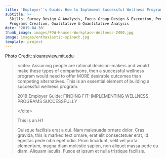 ```yaml
---
title: 'Employer''s Guide: How to Implement Successful Wellness Programs '
subtitle: >-
  Skills: Survey Design & Analysis, Focus Group Design & Execution, People (HR)
  Programs Creation, Qualitative & Quantitative Analysis
date: '2019-04-30'
thumb_image: images/FOW-Hauser-Workplace-Wellness-2400.jpg
image: images/enthusiastic-spinach.jpg
template: project
---
```

Photo Credit: sloanreview.mit.edu

> [](https://sloanreview.mit.edu/article/do-workplace-wellness-programs-really-work/)
>
> \<cite> Assuming people are rational decision-makers and would make these types of comparisons, then a successful wellness program would need to offer MORE desirable outcomes than competing alternatives. This is an essential element of building a successful wellness program.
>
> 2018 Employer Guide: FINDING FIT: IMPLEMENTING WELLNESS PROGRAMS SUCCESSFULLY
>
> \</cite>
>
> This is an H1
>
> Quisque facilisis erat a dui. Nam malesuada ornare dolor. Cras gravida, this is marked text ornare, erat elit consectetuer erat, id egestas pede nibh eget odio. Proin tincidunt, velit vel porta elementum, magna diam molestie sapien, non aliquet massa pede eu diam. Aliquam iaculis. Fusce et ipsum et nulla tristique facilisis.
